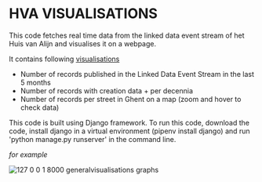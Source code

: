# HVA VISUALISATIONS

This code fetches real time data from the linked data event stream of het Huis van Alijn and visualises it on a webpage. 

It contains following [visualisations](https://github.com/CoGhent/hvavisualisations/tree/master/generalvisualisations/graphs)
- Number of records published in the Linked Data Event Stream in the last 5 months
- Number of records with creation data + per decennia
- Number of records per street in Ghent on a map (zoom and hover to check data)

This code is built using Django framework. To run this code, download the code, install django in a virtual environment (pipenv install django) and run 'python manage.py runserver' in the command line.

*for example*

![127 0 0 1 8000 generalvisualisations graphs ](https://user-images.githubusercontent.com/78723853/192717894-53c73fe4-91bc-487e-a5a0-cce81b20634d.png)
